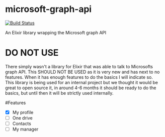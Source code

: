 # microsoft-graph-api
[![Build Status](https://travis-ci.com/Errol-Hassall-OVO/microsoft-graph-api.svg?branch=master)](https://travis-ci.com/Errol-Hassall-OVO/microsoft-graph-api)

An Elixir library wrapping the Microsoft graph API
# DO NOT USE
There simply wasn't a library for Elixir that was able to talk to Microsofts graph API. This SHOULD NOT BE USED as it is very new and has next to no features. When it has enough features to do the basics I will indicate so. 
This library is being used for an internal project but we thought it would be great to open source it, in around 4-6 months it should be ready to do the basics, but until then it will be strictly used internally.

#Features
- [x] My profile
- [ ] One drive
- [ ] Contacts
- [ ] My manager
